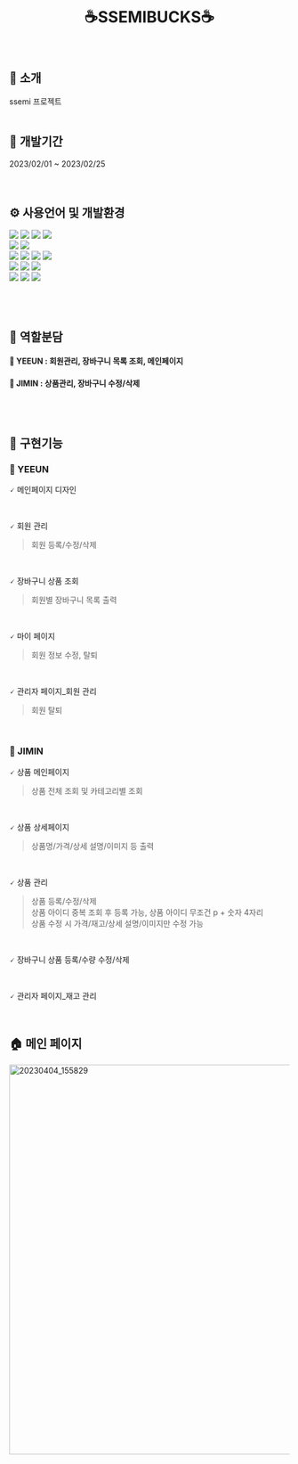 <div align='center'>

# ☕SSEMIBUCKS☕
<br>
</div>

## 👋 소개
ssemi 프로젝트
<br><br>

## 📆 개발기간
2023/02/01 ~ 2023/02/25
<br><br><br>

## ⚙️ 사용언어 및 개발환경
<div align="left">
	<img src="https://img.shields.io/badge/Java-007396?style=flat&logo=Java&logoColor=white" />
	<img src="https://img.shields.io/badge/HTML5-E34F26?style=flat&logo=HTML5&logoColor=white" />
	<img src="https://img.shields.io/badge/CSS3-1572B6?style=flat&logo=CSS3&logoColor=white" />
  <img src="https://img.shields.io/badge/JavaScript-F7DF1E?style=flat&logo=JavaScript&logoColor=white" />
  
  <br>
  
  <img src="https://img.shields.io/badge/Bootstrap-7952B3?style=flat&logo=Bootstrap&logoColor=white" />
  <img src="https://img.shields.io/badge/jQuery-0769AD?style=flat&logo=jQuery&logoColor=white" />
  
  <br>
  
  <img src="https://img.shields.io/badge/IntelliJ IDEA-000000?style=flat&logo=IntelliJ IDEA&logoColor=white" />
  <img src="https://img.shields.io/badge/Spring Boot-6DB33F?style=flat&logo=Spring Boot&logoColor=white" />
  <img src="https://img.shields.io/badge/Apache Tomcat-F8DC75?style=flat&logo=Apache Tomcat&logoColor=white" />
  <img src="https://img.shields.io/badge/Visual Studio Code-007ACC?style=flat&logo=Visual Studio Code&logoColor=white" />
  
  <br>
  
  <img src="https://img.shields.io/badge/MySQL-4479A1?style=flat&logo=MySQL&logoColor=white" />
  <img src="https://img.shields.io/badge/Amazon AWS-232F3E?style=flat&logo=Amazon AWS&logoColor=white" />
  <img src="https://img.shields.io/badge/Amazon RDS-527FFF?style=flat&logo=Amazon RDS&logoColor=white" />
  
  <br>
  
  <img src="https://img.shields.io/badge/Git-F05032?style=flat&logo=Git&logoColor=white" />
  <img src="https://img.shields.io/badge/GitHub-181717?style=flat&logo=GitHub&logoColor=white" />
  <img src="https://img.shields.io/badge/Notion-000000?style=flat&logo=Notion&logoColor=white" />
  
</div>
<br><br><br>

## 🌳 역할분담
#### 🍒 YEEUN : 회원관리, 장바구니 목록 조회, 메인페이지

#### 🍉 JIMIN : 상품관리, 장바구니 수정/삭제

<br><br>

## 🚀 구현기능
### 🍒 YEEUN

🗸 메인페이지 디자인 <br>

<br>

🗸 회원 관리 <br>
> 회원 등록/수정/삭제 <br>

<br>

🗸 장바구니 상품 조회 <br>
> 회원별 장바구니 목록 출력 <br>

<br>

🗸 마이 페이지 <br>
> 회원 정보 수정, 탈퇴 <br>

<br>

🗸 관리자 페이지_회원 관리 <br>
> 회원 탈퇴 <br>

<br>

### 🍉 JIMIN

🗸 상품 메인페이지 <br>
> 상품 전체 조회 및 카테고리별 조회<br>

<br>

🗸 상품 상세페이지 <br>
> 상품명/가격/상세 설명/이미지 등 출력 <br>

<br>

🗸 상품 관리 <br>
> 상품 등록/수정/삭제 <br>
> 상품 아이디 중복 조회 후 등록 가능, 상품 아이디 무조건 p + 숫자 4자리 <br>
> 상품 수정 시 가격/재고/상세 설명/이미지만 수정 가능 <br>

<br>

🗸 장바구니 상품 등록/수량 수정/삭제 <br>

<br>

🗸 관리자 페이지_재고 관리 <br>

<br>

## 🏠 메인 페이지
<img width="700" alt="20230404_155829" src="https://user-images.githubusercontent.com/77319040/229713140-3d741b3e-d04c-4229-8a9f-20984da246b3.png">

